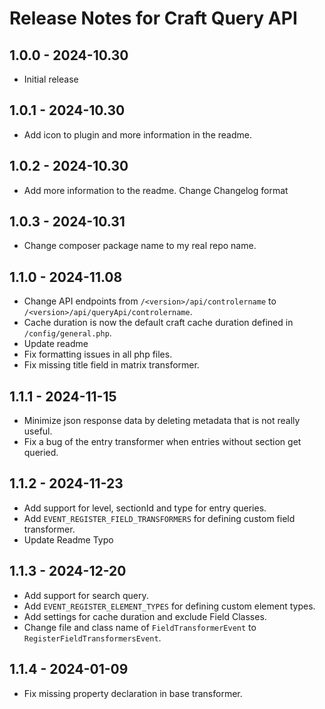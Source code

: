 # Release Notes for Craft Query API

## 1.0.0 - 2024-10.30
- Initial release

## 1.0.1 - 2024-10.30
- Add icon to plugin and more information in the readme.

## 1.0.2 - 2024-10.30
- Add more information to the readme. Change Changelog format

## 1.0.3 - 2024-10.31
- Change composer package name to my real repo name.

## 1.1.0 - 2024-11.08

- Change API endpoints from `/<version>/api/controlername` to `/<version>/api/queryApi/controlername`.
- Cache duration is now the default craft cache duration defined in `/config/general.php`.
- Update readme
- Fix formatting issues in all php files.
- Fix missing title field in matrix transformer.

## 1.1.1 - 2024-11-15

- Minimize json response data by deleting metadata that is not really useful.
- Fix a bug of the entry transformer when entries without section get queried.

## 1.1.2 - 2024-11-23

- Add support for level, sectionId and type for entry queries.
- Add `EVENT_REGISTER_FIELD_TRANSFORMERS` for defining custom field transformer.
- Update Readme Typo

## 1.1.3 - 2024-12-20

- Add support for search query.
- Add `EVENT_REGISTER_ELEMENT_TYPES` for defining custom element types.
- Add settings for cache duration and exclude Field Classes.
- Change file and class name of `FieldTransformerEvent` to `RegisterFieldTransformersEvent`.

## 1.1.4 - 2024-01-09
- Fix missing property declaration in base transformer.

